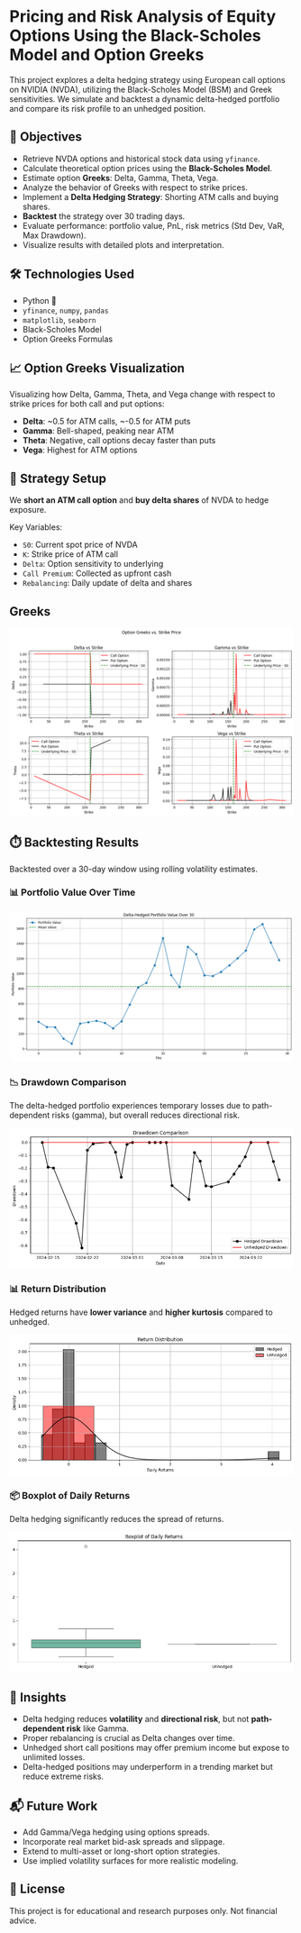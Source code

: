 # Pricing and Risk Analysis of Equity Options Using the Black-Scholes Model and Option Greeks

This project explores a delta hedging strategy using European call options on NVIDIA (NVDA), utilizing the Black-Scholes Model (BSM) and Greek sensitivities. We simulate and backtest a dynamic delta-hedged portfolio and compare its risk profile to an unhedged position.

## 📌 Objectives

- Retrieve NVDA options and historical stock data using `yfinance`.
- Calculate theoretical option prices using the **Black-Scholes Model**.
- Estimate option **Greeks**: Delta, Gamma, Theta, Vega.
- Analyze the behavior of Greeks with respect to strike prices.
- Implement a **Delta Hedging Strategy**: Shorting ATM calls and buying shares.
- **Backtest** the strategy over 30 trading days.
- Evaluate performance: portfolio value, PnL, risk metrics (Std Dev, VaR, Max Drawdown).
- Visualize results with detailed plots and interpretation.

## 🛠️ Technologies Used

- Python 🐍
- `yfinance`, `numpy`, `pandas`
- `matplotlib`, `seaborn`
- Black-Scholes Model
- Option Greeks Formulas

## 📈 Option Greeks Visualization

Visualizing how Delta, Gamma, Theta, and Vega change with respect to strike prices for both call and put options:

- **Delta**: ~0.5 for ATM calls, ~-0.5 for ATM puts  
- **Gamma**: Bell-shaped, peaking near ATM  
- **Theta**: Negative, call options decay faster than puts  
- **Vega**: Highest for ATM options  

## 🔧 Strategy Setup

We **short an ATM call option** and **buy delta shares** of NVDA to hedge exposure.

Key Variables:

- `S0`: Current spot price of NVDA  
- `K`: Strike price of ATM call  
- `Delta`: Option sensitivity to underlying  
- `Call Premium`: Collected as upfront cash  
- `Rebalancing`: Daily update of delta and shares  

## Greeks

![Greeks](Images/option-greeks-vs-strike-price.png)

## ⏱️ Backtesting Results

Backtested over a 30-day window using rolling volatility estimates.

### 📊 Portfolio Value Over Time

![Portfolio Value Over Time](Images/portfolio-values.png)

### 📉 Drawdown Comparison

The delta-hedged portfolio experiences temporary losses due to path-dependent risks (gamma), but overall reduces directional risk.

![Drawdown Comparison](images/drawdown-comparison.png)

### 📊 Return Distribution

Hedged returns have **lower variance** and **higher kurtosis** compared to unhedged.

![Return Distribution](images/returns-distribution.png)

### 📦 Boxplot of Daily Returns

Delta hedging significantly reduces the spread of returns.

![Boxplot of Returns](images/box-plot-daily-returns.png)

## 🧠 Insights

- Delta hedging reduces **volatility** and **directional risk**, but not **path-dependent risk** like Gamma.  
- Proper rebalancing is crucial as Delta changes over time.  
- Unhedged short call positions may offer premium income but expose to unlimited losses.  
- Delta-hedged positions may underperform in a trending market but reduce extreme risks.  

## 📬 Future Work

- Add Gamma/Vega hedging using options spreads.  
- Incorporate real market bid-ask spreads and slippage.  
- Extend to multi-asset or long-short option strategies.  
- Use implied volatility surfaces for more realistic modeling.  

## 📜 License

This project is for educational and research purposes only. Not financial advice.

